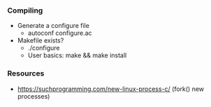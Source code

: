 ### Compiling
- Generate a configure file
    - autoconf configure.ac
- Makefile exists?
    - ./configure
    - User basics: make && make install

### Resources
- https://suchprogramming.com/new-linux-process-c/ (fork() new processes)
